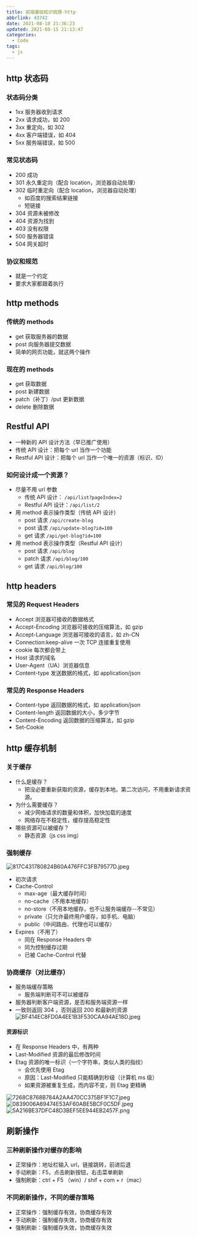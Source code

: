 ```yaml
---
title: 前端基础知识梳理-http
abbrlink: 43742
date: 2021-08-10 21:36:23
updated: 2021-08-15 21:13:47
categories:
  - Code
tags:
  - js
---
```


## http 状态码

### 状态码分类

- 1xx 服务器收到请求
- 2xx 请求成功，如 200
- 3xx 重定向，如 302
- 4xx 客户端错误，如 404
- 5xx 服务端错误，如 500

### 常见状态码

- 200 成功
- 301 永久重定向（配合 location，浏览器自动处理）
- 302 临时重定向（配合 location，浏览器自动处理）
  - 如百度的搜索结果链接
  - 短链接
- 304 资源未被修改
- 404 资源为找到
- 403 没有权限
- 500 服务器错误
- 504 网关超时

### 协议和规范

- 就是一个约定
- 要求大家都跟着执行

## http methods

### 传统的 methods

- get 获取服务器的数据
- post 向服务器提交数据
- 简单的网页功能，就这两个操作

### 现在的 methods

- get 获取数据
- post 新建数据
- patch（补丁）/put 更新数据
- delete 删除数据

## Restful API

- 一种新的 API 设计方法（早已推广使用）
- 传统 API 设计：把每个 url 当作一个功能
- Restful API 设计：把每个 url 当作一个唯一的资源（标识、ID）

### 如何设计成一个资源？

- 尽量不用 url 参数
  - 传统 API 设计： `/api/list?pageIndex=2`
  - Restful API 设计：`/api/list/2`
- 用 method 表示操作类型（传统 API 设计）
  - post 请求 `/api/create-blog`
  - post 请求 `/api/update-blog?id=100`
  - get 请求 `/api/get-blog?id=100`
- 用 method 表示操作类型（Restful API 设计）
  - post 请求 `/api/blog`
  - patch 请求 `/api/blog/100`
  - get 请求 `/api/blog/100`

## http headers

### 常见的 Request Headers

- Accept 浏览器可接收的数据格式
- Accept-Encoding 浏览器可接收的压缩算法，如 gzip
- Accept-Language 浏览器可接收的语言，如 zh-CN
- Connection:keep-alive 一次 TCP 连接重复使用
- cookie 每次都会带上
- Host 请求的域名
- User-Agent（UA）浏览器信息
- Content-type 发送数据的格式，如 application/json

### 常见的 Response Headers

- Content-type 返回数据的格式，如 application/json
- Content-length 返回数据的大小，多少字节
- Content-Encoding 返回数据的压缩算法，如 gzip
- Set-Cookie

## http 缓存机制

### 关于缓存

- 什么是缓存？
  - 把没必要重新获取的资源，缓存到本地。第二次访问，不用重新请求资源。
- 为什么需要缓存？
  - 减少网络请求的数量和体积，加快加载的速度
  - 网络存在不稳定性，缓存提高稳定性
- 哪些资源可以被缓存？
  - 静态资源（js css img）

### 强制缓存

![817C431780824B60A476FFC3FB79577D.jpeg](https://blog-1304912906.cos.ap-guangzhou.myqcloud.com/images/817C4317-8082-4B60-A476-FFC3FB79577D_1628602441877.jpeg)

- 初次请求
- Cache-Control
  - max-age（最大缓存时间）
  - no-cache（不用本地缓存）
  - no-store（不用本地缓存，也不让服务端缓存--不常见）
  - private（只允许最终用户缓存，如手机、电脑）
  - public（中间路由、代理也可以缓存）
- Expires（不用了）
  - 同在 Response Headers 中
  - 同为控制缓存过期
  - 已被 Cache-Control 代替

### 协商缓存（对比缓存）

- 服务端缓存策略
  - 服务端判断可不可以被缓存
- 服务器判断客户端资源，是否和服务端资源一样
- 一致则返回 304 ，否则返回 200 和最新的资源
  ![BF414EC8FD0A4EE1B3F530CAA94AE18D.jpeg](https://blog-1304912906.cos.ap-guangzhou.myqcloud.com/images/BF414EC8-FD0A-4EE1-B3F5-30CAA94AE18D_1628602467056.jpeg)

#### 资源标识

- 在 Response Headers 中，有两种
- Last-Modified 资源的最后修改时间
- Etag 资源的唯一标识（一个字符串，类似人类的指纹）
  - 会优先使用 Etag
  - 原因：Last-Modified 只能精确到秒级（计算机 ms 级）
  - 如果资源被重复生成，而内容不变，则 Etag 更精确

![7268C8768B784A2AA470CC375BF1F1C7.jpeg](https://blog-1304912906.cos.ap-guangzhou.myqcloud.com/images/7268C876-8B78-4A2A-A470-CC375BF1F1C7_1628602502908.jpeg)![0839006A69474E53AF60ABE5BCF0C5DF.jpeg](https://blog-1304912906.cos.ap-guangzhou.myqcloud.com/images/0839006A-6947-4E53-AF60-ABE5BCF0C5DF_1628602506805.jpeg)![5A216BE37DFC48D3BEF5EE944EB2457F.png](https://blog-1304912906.cos.ap-guangzhou.myqcloud.com/images/5A216BE3-7DFC-48D3-BEF5-EE944EB2457F_1628602509600.png)

## 刷新操作

### 三种刷新操作对缓存的影响

- 正常操作：地址栏输入 url，链接跳转，前进后退
- 手动刷新：F5，点击刷新按钮，右击菜单刷新
- 强制刷新：ctrl + F5 （win）/ shif + com + r（mac）

### 不同刷新操作，不同的缓存策略

- 正常操作：强制缓存有效，协商缓存有效
- 手动刷新：强制缓存失效，协商缓存有效
- 强制刷新：强制缓存失效，协商缓存失效
